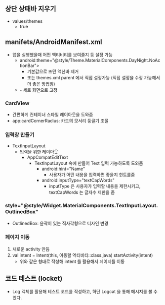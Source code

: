 ## 상단 상태바 지우기
- values/themes
    - <item name="android:windowFullscreen">true</item>

## manifets/AndroidManifest.xml
- 앱을 실행했을때 어떤 액티비티를 보여줄지 등 설정 가능
    - android:theme="@style/Theme.MaterialComponents.DayNight.NoActionBar">
        - 기본값으로 뜨던 액션바 제거
        - 또는 themes.xml parent 에서 직접 설정가능 (직접 설정을 수정 가능해서 더 좋은 방법임)
    - <activity android:screenOrientation="portrait">
        - 세로 화면으로 고정

### CardView
- 간편하게 컨테이너 스타일 레이아웃을 도와줌
- app:cardCornerRadius: 카드의 모서리 둥글기 조절

### 입력창 만들기
- TextInputLayout
    - 입력을 위한 레이아웃
        - AppCompatEditText
            - TextInputLayout 속에 만들어 Text 입력 가능하도록 도와줌
                - android:hint="Name"
                    - 사용자가 어떤 내용을 입력하면 좋을지 힌트를줌
                - android:inputType="textCapWords"
                    - inputType 은 사용자가 입력할 내용을 제한시키고, textCapWords 는 글자수 제한을 줌

### style="@style/Widget.MaterialComponents.TextInputLayout.OutlinedBox"
- OutlinedBox: 윤곽이 있는 직사각형으로 디자인 변경


### 페이지 이동
1. 새로운 activity 만듬
2. val intent = Intent(this, 이동할 엑티비티::class.java)
   startActivity(intent)
    - 위와 같은 형태로 작성해 intent 를 활용해서 페이지를 이동

## 코드 테스트 (locket)
- Log 객체를 활용해 테스트 코드를 작성하고, 하단 Logcat 을 통해 메시지를 볼 수 있다.